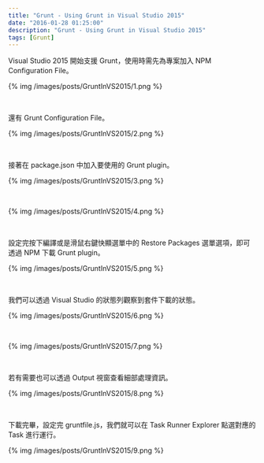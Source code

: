 ```yaml
---
title: "Grunt - Using Grunt in Visual Studio 2015"
date: "2016-01-28 01:25:00"
description: "Grunt - Using Grunt in Visual Studio 2015"
tags: [Grunt]
---
```



Visual Studio 2015 開始支援 Grunt，使用時需先為專案加入 NPM Configuration File。  

<!-- More -->

{% img /images/posts/GruntInVS2015/1.png %}

<br/>


還有 Grunt Configuration File。  

{% img /images/posts/GruntInVS2015/2.png %}

<br/>


接著在 package.json 中加入要使用的 Grunt plugin。  

{% img /images/posts/GruntInVS2015/3.png %}

<br/>


{% img /images/posts/GruntInVS2015/4.png %}

<br/>


設定完按下編譯或是滑鼠右鍵快顯選單中的 Restore Packages 選單選項，即可透過 NPM 下載 Grunt plugin。  

{% img /images/posts/GruntInVS2015/5.png %}

<br/>


我們可以透過 Visual Studio 的狀態列觀察到套件下載的狀態。  

{% img /images/posts/GruntInVS2015/6.png %}

<br/>


{% img /images/posts/GruntInVS2015/7.png %}

<br/>


若有需要也可以透過 Output 視窗查看細部處理資訊。  

{% img /images/posts/GruntInVS2015/8.png %}

<br/>


下載完畢，設定完 gruntfile.js，我們就可以在 Task Runner Explorer 點選對應的 Task 進行運行。  

{% img /images/posts/GruntInVS2015/9.png %}
